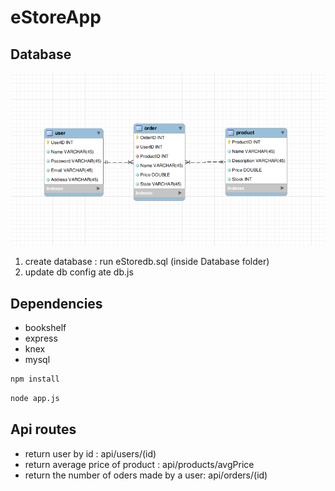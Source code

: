 # eStoreApp


## Database 
![Database Schema](/Database/eStoreDB_Diagram.png)

1. create database : run eStoredb.sql (inside Database folder)
2. update db config ate db.js
## Dependencies
* bookshelf
* express
* knex 
* mysql


```sh
npm install 
```

```sh
node app.js
```

## Api routes
 
- return user by id : api/users/(id) 
- return average price of product : api/products/avgPrice
- return the number of oders made by a user: api/orders/(id) 

